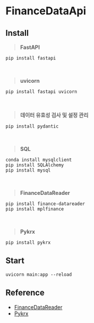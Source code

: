 # FinanceDataApi

## Install
> **FastAPI**
```
pip install fastapi
```

<br/>

> **uvicorn**
```
pip install fastapi uvicorn
```

<br/>

> **데이터 유효성 검사 및 설정 관리**
```
pip install pydantic
```

<br />

> **SQL**
```
conda install mysqlclient
pip install SQLAlchemy
pip install mysql
```

<br/>

> **FinanceDataReader**
```
pip install finance-datareader
pip install mplfinance
```

<br/>

> **Pykrx**
```
pip install pykrx
```


## Start
```
uvicorn main:app --reload
```

## Reference
- [FinanceDataReader](https://github.com/FinanceData/FinanceDataReader?tab=readme-ov-file)
- [Pykrx](https://github.com/sharebook-kr/pykrx)
